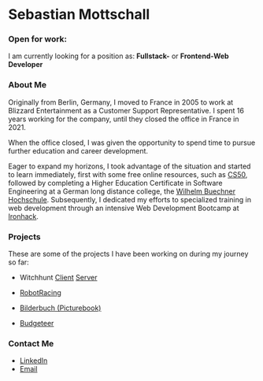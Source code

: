 # Sebastian Mottschall #
### Open for work:
I am currently looking for a position as: **Fullstack-** or **Frontend-Web Developer**
### About Me

Originally from Berlin, Germany, I moved to France in 2005 to work at Blizzard Entertainment as a Customer Support Representative. I spent 16 years working for the company, until they closed the office in France in 2021.

When the office closed, I was given the opportunity to spend time to pursue further education and career development.

Eager to expand my horizons, I took advantage of the situation and started to learn immediately, first with some free online resources, such as [CS50](https://cs50.harvard.edu/x/2023/), followed by completing a Higher Education Certificate in Software Engineering at a German long distance college, the [Wilhelm Buechner Hochschule](https://www.wb-fernstudium.de/kursseite/professional-software-engineering.html). Subsequently, I dedicated my efforts to specialized training in web development through an intensive Web Development Bootcamp at [Ironhack](https://www.ironhack.com/).

### Projects

These are some of the projects I have been working on during my journey so far:

- Witchhunt [Client](https://github.com/Mottschi/witch-hunt-client) [Server](https://github.com/Mottschi/witch-hunt-server)

- [RobotRacing](https://github.com/Mottschi/RobotRacing)

- [Bilderbuch (Picturebook)](https://github.com/Mottschi/bilderbuch)

- [Budgeteer]()
### Contact Me

- [LinkedIn](https://www.linkedin.com/in/sebastian-mottschall/)
- [Email](mailto:sebastian.mottschall@gmail.com)
